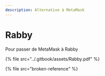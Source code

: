 ```yaml
---
description: Alternative à MetaMask
---
```


# Rabby

Pour passer de MetaMask à Rabby&#x20;



{% file src="../.gitbook/assets/Rabby.pdf" %}

{% file src="broken-reference" %}
